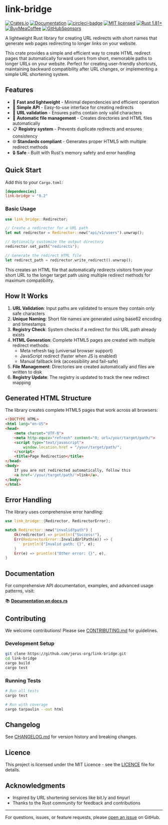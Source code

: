 # link-bridge

[![Crates.io][crates-badge]][crates-url]
[![Documentation][docs-badge]][docs-url]
[![circleci-badge]][circleci-url]
[![MIT licensed][mit-badge]][mit-url]
[![Rust 1.81+][version-badge]][version-url]
[![BuyMeaCoffee][bmac-badge]][bmac-url]
[![GitHubSponsors][ghub-badge]][ghub-url]

[crates-badge]: https://img.shields.io/crates/v/link-bridge.svg
[crates-url]: https://crates.io/crates/link-bridge
[docs-badge]: https://docs.rs/link-bridge/badge.svg
[docs-url]: https://docs.rs/link-bridge
[mit-badge]: https://img.shields.io/badge/license-MIT-blue.svg
[mit-url]: https://github.com/jerus-org/link-bridge/blob/main/LICENSE
[circleci-badge]: https://dl.circleci.com/status-badge/img/gh/jerus-org/link-bridge/tree/main.svg?style=svg
[circleci-url]: https://dl.circleci.com/status-badge/redirect/gh/jerus-org/link-bridge/tree/main
[version-badge]: https://img.shields.io/badge/rust-1.81+-orange.svg
[version-url]: https://www.rust-lang.org
[bmac-badge]: https://badgen.net/badge/icon/buymeacoffee?color=yellow&icon=buymeacoffee&label
[bmac-url]: https://buymeacoffee.com/jerusdp
[ghub-badge]: https://img.shields.io/badge/sponsor-30363D?logo=GitHub-Sponsors&logoColor=#white
[ghub-url]: https://github.com/sponsors/jerusdp

A lightweight Rust library for creating URL redirects with short names that generate web pages redirecting to longer links on your website.

This crate provides a simple and efficient way to create HTML redirect pages that automatically forward users from short, memorable paths to longer URLs on your website. Perfect for creating user-friendly shortcuts, maintaining backward compatibility after URL changes, or implementing a simple URL shortening system.

## Features

- 🚀 **Fast and lightweight** - Minimal dependencies and efficient operation
- 🔧 **Simple API** - Easy-to-use interface for creating redirects
- 🎯 **URL validation** - Ensures paths contain only valid characters
- 📁 **Automatic file management** - Creates directories and HTML files automatically
- 📋 **Registry system** - Prevents duplicate redirects and ensures consistency
- 🌐 **Standards compliant** - Generates proper HTML5 with multiple redirect methods
- 🔒 **Safe** - Built with Rust's memory safety and error handling

## Quick Start

Add this to your `Cargo.toml`:

```toml
[dependencies]
link-bridge = "0.2"
```

### Basic Usage

```rust
use link_bridge::Redirector;

// Create a redirector for a URL path
let mut redirector = Redirector::new("api/v1/users").unwrap();

// Optionally customize the output directory
redirector.set_path("redirects");

// Generate the redirect HTML file
let redirect_path = redirector.write_redirect().unwrap();
```

This creates an HTML file that automatically redirects visitors from your short URL to the longer target path using multiple redirect methods for maximum compatibility.

## How It Works

1. **URL Validation**: Input paths are validated to ensure they contain only safe characters
2. **Unique Naming**: Short file names are generated using base62 encoding and timestamps
3. **Registry Check**: System checks if a redirect for this URL path already exists
4. **HTML Generation**: Complete HTML5 pages are created with multiple redirect methods:
   - Meta refresh tag (universal browser support)
   - JavaScript redirect (faster when JS is enabled)
   - Manual fallback link (accessibility and fail-safe)
5. **File Management**: Directories are created automatically and files are written to disk
6. **Registry Update**: The registry is updated to track the new redirect mapping

## Generated HTML Structure

The library creates complete HTML5 pages that work across all browsers:

```html
<!DOCTYPE HTML>
<html lang="en-US">
<head>
    <meta charset="UTF-8">
    <meta http-equiv="refresh" content="0; url=/your/target/path/">
    <script type="text/javascript">
        window.location.href = "/your/target/path/";
    </script>
    <title>Page Redirection</title>
</head>
<body>
    If you are not redirected automatically, follow this 
    <a href='/your/target/path/'>link</a>.
</body>
</html>
```

## Error Handling

The library uses comprehensive error handling:

```rust
use link_bridge::{Redirector, RedirectorError};

match Redirector::new("invalid?path") {
    Ok(redirector) => println!("Success!"),
    Err(RedirectorError::InvalidUrlPath(e)) => {
        println!("Invalid path: {}", e);
    }
    Err(e) => println!("Other error: {}", e),
}
```

## Documentation

For comprehensive API documentation, examples, and advanced usage patterns, visit:

📚 **[Documentation on docs.rs](https://docs.rs/link-bridge)**

## Contributing

We welcome contributions! Please see [CONTRIBUTING.md](CONTRIBUTING.md) for guidelines.

### Development Setup

```bash
git clone https://github.com/jerus-org/link-bridge.git
cd link-bridge
cargo build
cargo test
```

### Running Tests

```bash
# Run all tests
cargo test

# Run with coverage
cargo tarpaulin --out html
```

## Changelog

See [CHANGELOG.md](CHANGELOG.md) for version history and breaking changes.

## Licence

This project is licensed under the MIT Licence - see the [LICENCE](LICENSE) file for details.

## Acknowledgments

- Inspired by URL shortening services like bit.ly and tinyurl
- Thanks to the Rust community for feedback and contributions

---

For questions, issues, or feature requests, please [open an issue](https://github.com/jerus-org/link-bridge/issues) on GitHub.